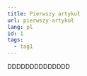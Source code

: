 ```yaml
---
title: Pierwszy artykuł
url: pierwszy-artykuł
lang: pl
id: 1
tags:
  - tag1
---
```


DDDDDDDDDDDDDD
